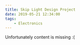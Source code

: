 ```yaml
---
title: Skip Light Design Project
date: 2019-05-21 12:34:00
tags:
    - Electronics
---
```


Unfortunately content is missing :(